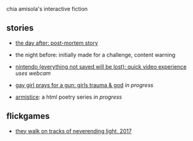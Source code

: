 chia amisola's interactive fiction

## stories

* [the day after: post-mortem story](https://philome.la/amisoIa/the-day-after)

* the night before: initially made for a challenge, content warning

* [nintendo (everything not saved will be lost): quick video experience](https://chia.dev/nintendo/a%20game.html) _uses webcam_

* [gay girl prays for a gun: girls trauma & god](https://chiaski.github.io/if/gay%20girl%20prays%20for%20a%20gun/gay%20girl%20prays%20for%20a%20gun.html) _in progress_

* [armistice](/armistice): a html poetry series _in progress_

## flickgames

* [they walk on tracks of neverending light, 2017](https://www.flickgame.org/flickuplay.html?p=5eba77c9bca8e93bcbb2f2aa6040a145)
